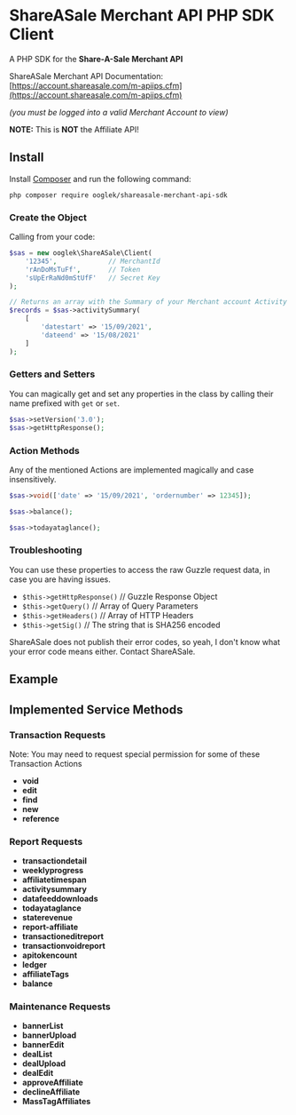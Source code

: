 ShareASale Merchant API PHP SDK Client
==================

A PHP SDK for the **Share-A-Sale Merchant API**

ShareASale Merchant API Documentation: [https://account.shareasale.com/m-apiips.cfm](https://account.shareasale.com/m-apiips.cfm)

*(you must be logged into a valid Merchant Account to view)*

**NOTE:** This is **NOT** the Affiliate API!

Install
-------

Install [Composer](https://getcomposer.org/) and run the following command:

```
php composer require ooglek/shareasale-merchant-api-sdk
```


### Create the Object

Calling from your code:

```php
$sas = new ooglek\ShareASale\Client(
    '12345',             // MerchantId
    'rAnDoMsTuFf',       // Token
    'sUpErRaNd0mStUfF'   // Secret Key
);

// Returns an array with the Summary of your Merchant account Activity
$records = $sas->activitySummary(
    [
        'datestart' => '15/09/2021',
        'dateend' => '15/08/2021'
    ]
);
```


### Getters and Setters

You can magically get and set any properties in the class by calling their name prefixed with `get` or `set`.

```php
$sas->setVersion('3.0');
$sas->getHttpResponse();
```

### Action Methods

Any of the mentioned Actions are implemented magically and case insensitively.

```php
$sas->void(['date' => '15/09/2021', 'ordernumber' => 12345]);

$sas->balance();

$sas->todayataglance();
```

### Troubleshooting

You can use these properties to access the raw Guzzle request data, in case you are having issues.

* `$this->getHttpResponse()` // Guzzle Response Object
* `$this->getQuery()`        // Array of Query Parameters
* `$this->getHeaders()`      // Array of HTTP Headers
* `$this->getSig()`          // The string that is SHA256 encoded

ShareASale does not publish their error codes, so yeah, I don't know what your error code means either. Contact ShareASale.

Example
-------


## Implemented Service Methods

### Transaction Requests

Note: You may need to request special permission for some of these Transaction Actions

* **void**
* **edit**
* **find**
* **new**
* **reference**

### Report Requests

* **transactiondetail**
* **weeklyprogress**
* **affiliatetimespan**
* **activitysummary**
* **datafeeddownloads**
* **todayataglance**
* **staterevenue**
* **report-affiliate**
* **transactioneditreport**
* **transactionvoidreport**
* **apitokencount**
* **ledger**
* **affiliateTags**
* **balance**

### Maintenance Requests

* **bannerList**
* **bannerUpload**
* **bannerEdit**
* **dealList**
* **dealUpload**
* **dealEdit**
* **approveAffiliate**
* **declineAffiliate**
* **MassTagAffiliates**

